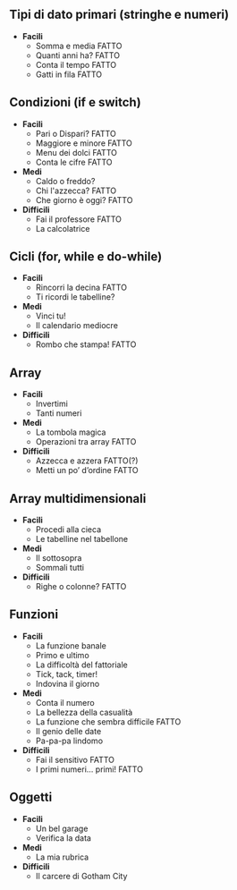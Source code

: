 ## Tipi di dato primari (stringhe e numeri)
* **Facili**
  * Somma e media FATTO
  * Quanti anni ha? FATTO
  * Conta il tempo FATTO
  * Gatti in fila FATTO

## Condizioni (if e switch)
* **Facili**
  * Pari o Dispari? FATTO
  * Maggiore e minore FATTO
  * Menu dei dolci FATTO
  * Conta le cifre FATTO
* **Medi**
  * Caldo o freddo? 
  * Chi l'azzecca? FATTO
  * Che giorno è oggi? FATTO
* **Difficili**
  * Fai il professore FATTO
  * La calcolatrice

## Cicli (for, while e do-while)
* **Facili**
  * Rincorri la decina FATTO
  * Ti ricordi le tabelline?
* **Medi**
  * Vinci tu!
  * Il calendario mediocre
* **Difficili**
  * Rombo che stampa! FATTO

## Array
* **Facili**
  * Invertimi
  * Tanti numeri
* **Medi**
  * La tombola magica
  * Operazioni tra array FATTO
* **Difficili**
  * Azzecca e azzera FATTO(?)
  * Metti un po’ d’ordine FATTO

## Array multidimensionali
* **Facili**
  * Procedi alla cieca
  * Le tabelline nel tabellone
* **Medi**
  * Il sottosopra
  * Sommali tutti
* **Difficili**
  * Righe o colonne? FATTO

## Funzioni
* **Facili**
  * La funzione banale
  * Primo e ultimo
  * La difficoltà del fattoriale
  * Tick, tack, timer!
  * Indovina il giorno
* **Medi**
  * Conta il numero
  * La bellezza della casualità
  * La funzione che sembra difficile FATTO
  * Il genio delle date
  * Pa-pa-pa lindomo
* **Difficili**
  * Fai il sensitivo FATTO
  * I primi numeri… primi! FATTO

## Oggetti
* **Facili**
  * Un bel garage
  * Verifica la data
* **Medi**
  * La mia rubrica
* **Difficili**
  * Il carcere di Gotham City
